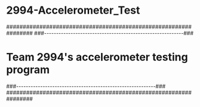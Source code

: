 # 2994-Accelerometer_Test

################################################################
###----------------------------------------------------------###
#         Team 2994's accelerometer testing program            #
###----------------------------------------------------------###
################################################################